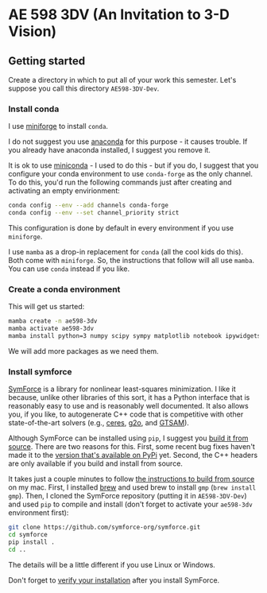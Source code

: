 # AE 598 3DV (An Invitation to 3-D Vision)

## Getting started

Create a directory in which to put all of your work this semester. Let's suppose you call this directory `AE598-3DV-Dev`.

### Install conda

I use [miniforge](https://github.com/conda-forge/miniforge) to install `conda`.

I do not suggest you use [anaconda](https://anaconda.org) for this purpose - it causes trouble. If you already have anaconda installed, I suggest you remove it.

It is ok to use [miniconda](https://docs.conda.io/projects/miniconda/) - I used to do this - but if you do, I suggest that you configure your conda environment to use `conda-forge` as the only channel. To do this, you'd run the following commands just after creating and activating an empty envirionment:
```zsh
conda config --env --add channels conda-forge
conda config --env --set channel_priority strict
```
This configuration is done by default in every environment if you use `miniforge`.

I use `mamba` as a drop-in replacement for `conda` (all the cool kids do this). Both come with `miniforge`. So, the instructions that follow will all use `mamba`. You can use `conda` instead if you like.

### Create a conda environment

This will get us started:
```zsh
mamba create -n ae598-3dv
mamba activate ae598-3dv
mamba install python=3 numpy scipy sympy matplotlib notebook ipywidgets ipympl opencv cmake eigen
```
We will add more packages as we need them.

### Install symforce

[SymForce](https://github.com/symforce-org/symforce) is a library for nonlinear least-squares minimization. I like it because, unlike other libraries of this sort, it has a Python interface that is reasonably easy to use and is reasonably well documented. It also allows you, if you like, to autogenerate C++ code that is competitive with other state-of-the-art solvers (e.g., [ceres](http://ceres-solver.org), [g2o](https://github.com/RainerKuemmerle/g2o), and [GTSAM](https://gtsam.org)).

Although SymForce can be installed using `pip`, I suggest you [build it from source](https://github.com/symforce-org/symforce#build-from-source). There are two reasons for this. First, some recent bug fixes haven't made it to the [version that's available on PyPi](https://pypi.org/project/symforce/) yet. Second, the C++ headers are only available if you build and install from source.

It takes just a couple minutes to follow [the instructions to build from source](https://github.com/symforce-org/symforce#build-from-source) on my mac. First, I installed [brew](https://brew.sh) and used brew to install `gmp` (`brew install gmp`). Then, I cloned the SymForce repository (putting it in `AE598-3DV-Dev`) and used `pip` to compile and install (don't forget to activate your `ae598-3dv` environment first):
```zsh
git clone https://github.com/symforce-org/symforce.git
cd symforce
pip install .
cd ..
```
The details will be a little different if you use Linux or Windows.

Don't forget to [verify your installation](https://github.com/symforce-org/symforce#verify-your-installation) after you install SymForce.

